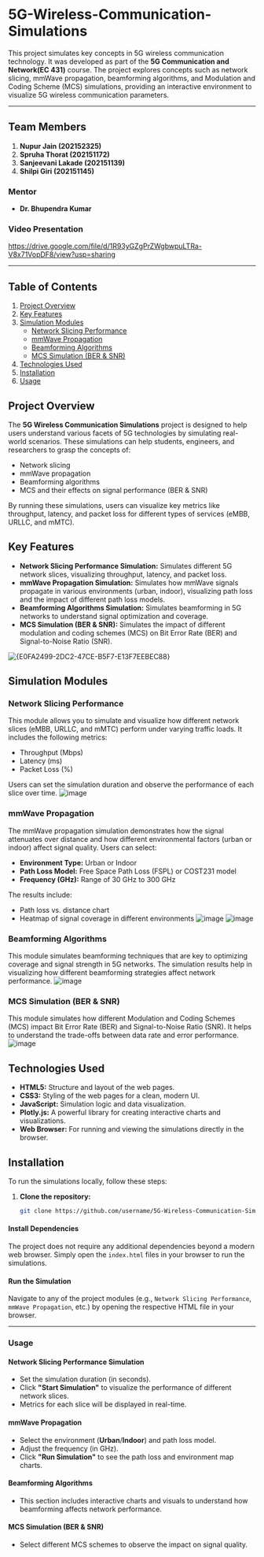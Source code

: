 # 5G-Wireless-Communication-Simulations

This project simulates key concepts in 5G wireless communication technology. It was developed as part of the **5G Communication and Network(EC 431)** course. The project explores concepts such as network slicing, mmWave propagation, beamforming algorithms, and Modulation and Coding Scheme (MCS) simulations, providing an interactive environment to visualize 5G wireless communication parameters.

---

## Team Members
1. **Nupur Jain (202152325)**
2. **Spruha Thorat (202151172)**
3. **Sanjeevani Lakade (202151139)**
4. **Shilpi Giri (202151145)**

### Mentor
- **Dr. Bhupendra Kumar**

### Video Presentation
https://drive.google.com/file/d/1R93yGZgPrZWgbwpuLTRa-V8x71VopDF8/view?usp=sharing

---

## Table of Contents
1. [Project Overview](#project-overview)
2. [Key Features](#key-features)
3. [Simulation Modules](#simulation-modules)
    - [Network Slicing Performance](#network-slicing-performance)
    - [mmWave Propagation](#mmwave-propagation)
    - [Beamforming Algorithms](#beamforming-algorithms)
    - [MCS Simulation (BER & SNR)](#mcs-simulation-ber--snr)
4. [Technologies Used](#technologies-used)
5. [Installation](#installation)
6. [Usage](#usage)

## Project Overview

The **5G Wireless Communication Simulations** project is designed to help users understand various facets of 5G technologies by simulating real-world scenarios. These simulations can help students, engineers, and researchers to grasp the concepts of:
- Network slicing
- mmWave propagation
- Beamforming algorithms
- MCS and their effects on signal performance (BER & SNR)

By running these simulations, users can visualize key metrics like throughput, latency, and packet loss for different types of services (eMBB, URLLC, and mMTC).

## Key Features

- **Network Slicing Performance Simulation:** Simulates different 5G network slices, visualizing throughput, latency, and packet loss.
- **mmWave Propagation Simulation:** Simulates how mmWave signals propagate in various environments (urban, indoor), visualizing path loss and the impact of different path loss models.
- **Beamforming Algorithms Simulation:** Simulates beamforming in 5G networks to understand signal optimization and coverage.
- **MCS Simulation (BER & SNR):** Simulates the impact of different modulation and coding schemes (MCS) on Bit Error Rate (BER) and Signal-to-Noise Ratio (SNR).

![{E0FA2499-2DC2-47CE-B5F7-E13F7EEBEC88}](https://github.com/user-attachments/assets/45531aa5-c5e8-4279-9b24-823ea3c41d27)

## Simulation Modules

### Network Slicing Performance
This module allows you to simulate and visualize how different network slices (eMBB, URLLC, and mMTC) perform under varying traffic loads. It includes the following metrics:
- Throughput (Mbps)
- Latency (ms)
- Packet Loss (%)

Users can set the simulation duration and observe the performance of each slice over time.
![image](https://github.com/user-attachments/assets/457bd4ed-e11e-4a5d-9a10-cf92a2bc4f26)


### mmWave Propagation
The mmWave propagation simulation demonstrates how the signal attenuates over distance and how different environmental factors (urban or indoor) affect signal quality. Users can select:
- **Environment Type:** Urban or Indoor
- **Path Loss Model:** Free Space Path Loss (FSPL) or COST231 model
- **Frequency (GHz):** Range of 30 GHz to 300 GHz

The results include:
- Path loss vs. distance chart
- Heatmap of signal coverage in different environments
 ![image](https://github.com/user-attachments/assets/8829e754-c930-4c9f-9ede-dc52ef72492c)
![image](https://github.com/user-attachments/assets/68990332-f9cd-46f8-8122-6a8c9df14b61)


### Beamforming Algorithms
This module simulates beamforming techniques that are key to optimizing coverage and signal strength in 5G networks. The simulation results help in visualizing how different beamforming strategies affect network performance.
![image](https://github.com/user-attachments/assets/6ff9b84b-394c-4b6c-9c0c-7ad0ad9047ba)


### MCS Simulation (BER & SNR)
This module simulates how different Modulation and Coding Schemes (MCS) impact Bit Error Rate (BER) and Signal-to-Noise Ratio (SNR). It helps to understand the trade-offs between data rate and error performance.
![image](https://github.com/user-attachments/assets/e33cbb0c-867c-4bd3-9407-787a0b54f2a5)


## Technologies Used

- **HTML5:** Structure and layout of the web pages.
- **CSS3:** Styling of the web pages for a clean, modern UI.
- **JavaScript:** Simulation logic and data visualization.
- **Plotly.js:** A powerful library for creating interactive charts and visualizations.
- **Web Browser:** For running and viewing the simulations directly in the browser.

## Installation

To run the simulations locally, follow these steps:

1. **Clone the repository:**
   ```bash
   git clone https://github.com/username/5G-Wireless-Communication-Simulations.git
   
#### Install Dependencies
The project does not require any additional dependencies beyond a modern web browser. Simply open the `index.html` files in your browser to run the simulations.

#### Run the Simulation
Navigate to any of the project modules (e.g., `Network Slicing Performance`, `mmWave Propagation`, etc.) by opening the respective HTML file in your browser.

---

### Usage

#### Network Slicing Performance Simulation
- Set the simulation duration (in seconds).
- Click **"Start Simulation"** to visualize the performance of different network slices.
- Metrics for each slice will be displayed in real-time.

#### mmWave Propagation
- Select the environment (**Urban**/**Indoor**) and path loss model.
- Adjust the frequency (in GHz).
- Click **"Run Simulation"** to see the path loss and environment map charts.

#### Beamforming Algorithms
- This section includes interactive charts and visuals to understand how beamforming affects network performance.

#### MCS Simulation (BER & SNR)
- Select different MCS schemes to observe the impact on signal quality.


